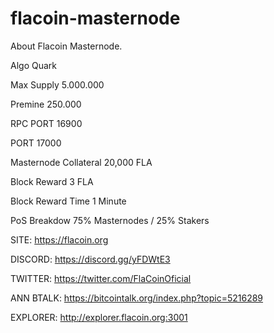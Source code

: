 # flacoin-masternode




About Flacoin Masternode.



Algo Quark

Max Supply 5.000.000

Premine 250.000

RPC PORT 16900

PORT 17000

Masternode Collateral 20,000 FLA

Block Reward 3 FLA

Block Reward Time 1 Minute

PoS Breakdow 75% Masternodes / 25% Stakers

SITE: https://flacoin.org

DISCORD: https://discord.gg/yFDWtE3

TWITTER: https://twitter.com/FlaCoinOficial

ANN BTALK: https://bitcointalk.org/index.php?topic=5216289

EXPLORER: http://explorer.flacoin.org:3001
